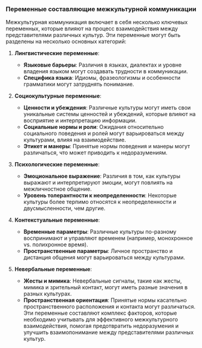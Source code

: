 ### Переменные составляющие межкультурной коммуникации
Межкультурная коммуникация включает в себя несколько ключевых переменных, которые влияют на процесс взаимодействия между представителями различных культур. Эти переменные могут быть разделены на несколько основных категорий:
1. **Лингвистические переменные**:
    
    - **Языковые барьеры**: Различия в языках, диалектах и уровне владения языком могут создавать трудности в коммуникации.
    - **Специфика языка**: Идиомы, фразеологизмы и особенности грамматики могут затруднять понимание.
2. **Социокультурные переменные**:
    
    - **Ценности и убеждения**: Различные культуры могут иметь свои уникальные системы ценностей и убеждений, которые влияют на восприятие и интерпретацию информации.
    - **Социальные нормы и роли**: Ожидания относительно социального поведения и ролей могут варьироваться между культурами, влияя на взаимодействие.
    - **Этикет и манеры**: Принятые нормы поведения и манеры могут различаться, что может приводить к недоразумениям.
3. **Психологические переменные**:
    
    - **Эмоциональное выражение**: Различия в том, как культуры выражают и интерпретируют эмоции, могут повлиять на межличностное общение.
    - **Уровень толерантности к неопределенности**: Некоторые культуры более терпимо относятся к неопределенности и двусмысленности, чем другие.
4. **Контекстуальные переменные**:
    
    - **Временные параметры**: Различные культуры по-разному воспринимают и управляют временем (например, монохронное vs. полихронное время).
    - **Пространственные параметры**: Личное пространство и дистанция общения могут варьироваться между культурами.
5. **Невербальные переменные**:
    
    - **Жесты и мимика**: Невербальные сигналы, такие как жесты, мимика и зрительный контакт, могут иметь разные значения в разных культурах.
    - **Пространственная ориентация**: Принятые нормы касательно пространственного расположения и контакта могут различаться.
Эти переменные составляют комплекс факторов, которые необходимо учитывать для эффективного межкультурного взаимодействия, помогая предотвратить недоразумения и улучшить взаимопонимание между представителями различных культур.